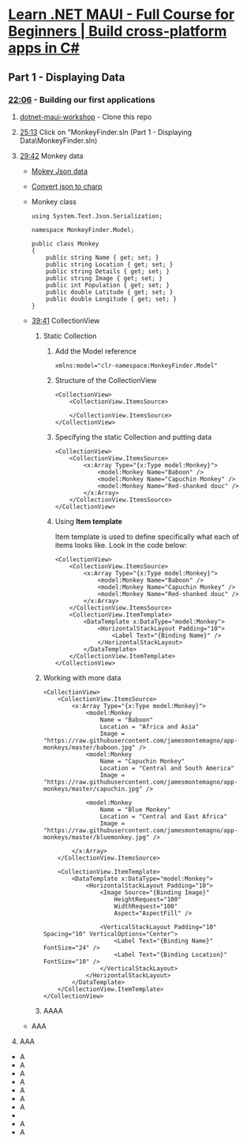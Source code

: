 # [Learn .NET MAUI - Full Course for Beginners | Build cross-platform apps in C#](https://youtu.be/DuNLR_NJv8U?si=5bi_V4ljtMNs5Wub)

## Part 1 - Displaying Data

### [22:06](https://youtu.be/DuNLR_NJv8U?t=1326) - Building our first applications

1. [dotnet-maui-workshop](https://github.com/dotnet-presentations/dotnet-maui-workshop) - Clone this repo
      
2. [25:13](https://youtu.be/DuNLR_NJv8U?t=1513) Click on "MonkeyFinder.sln (Part 1 - Displaying Data\MonkeyFinder.sln)
   
3. [29:42](https://youtu.be/DuNLR_NJv8U?t=1608) Monkey data
   
   * [Mokey Json data](https://raw.githubusercontent.com/jamesmontemagno/app-monkeys/master/MonkeysApp/monkeydata.json)
   * [Convert json to charp](https://json2csharp.com/)
   * Monkey class

        ```
        using System.Text.Json.Serialization;

        namespace MonkeyFinder.Model;

        public class Monkey
        {
            public string Name { get; set; }
            public string Location { get; set; }
            public string Details { get; set; }
            public string Image { get; set; }
            public int Population { get; set; }
            public double Latitude { get; set; }
            public double Longitude { get; set; }
        }
        ```

   * [39:41](https://youtu.be/DuNLR_NJv8U?t=2381) CollectionView
  
        1. Static Collection
     
            1. Add the Model reference
         
                ```
                xmlns:model="clr-namespace:MonkeyFinder.Model"
                ```

            2. Structure of the CollectionView

                ```
                <CollectionView>
                    <CollectionView.ItemsSource>

                    </CollectionView.ItemsSource>
                </CollectionView>
                ```

            3. Specifying the static Collection and putting data
      
                ```
                <CollectionView>
                    <CollectionView.ItemsSource>
                        <x:Array Type="{x:Type model:Monkey}">
                            <model:Monkey Name="Baboon" />
                            <model:Monkey Name="Capuchin Monkey" />
                            <model:Monkey Name="Red-shanked douc" />
                        </x:Array>            
                    </CollectionView.ItemsSource>
                </CollectionView>
                ```

            4. Using **Item template** 
         
                Item template is used to define specifically what each of items looks like. Look in the code below:

                ```
                <CollectionView>
                    <CollectionView.ItemsSource>
                        <x:Array Type="{x:Type model:Monkey}">
                            <model:Monkey Name="Baboon" />
                            <model:Monkey Name="Capuchin Monkey" />
                            <model:Monkey Name="Red-shanked douc" />
                        </x:Array>            
                    </CollectionView.ItemsSource>
                    <CollectionView.ItemTemplate>
                        <DataTemplate x:DataType="model:Monkey">
                            <HorizontalStackLayout Padding="10">
                                <Label Text="{Binding Name}" />
                            </HorizontalStackLayout>
                        </DataTemplate>
                    </CollectionView.ItemTemplate>
                </CollectionView>
                ```

        2. Working with more data

            ```
            <CollectionView>
                <CollectionView.ItemsSource>
                    <x:Array Type="{x:Type model:Monkey}">
                        <model:Monkey
                            Name = "Baboon"
                            Location = "Africa and Asia"
                            Image = "https://raw.githubusercontent.com/jamesmontemagno/app-monkeys/master/baboon.jpg" />
                        <model:Monkey
                            Name = "Capuchin Monkey"
                            Location = "Central and South America"
                            Image = "https://raw.githubusercontent.com/jamesmontemagno/app-monkeys/master/capuchin.jpg" />

                        <model:Monkey
                            Name = "Blue Monkey"
                            Location = "Central and East Africa"
                            Image = "https://raw.githubusercontent.com/jamesmontemagno/app-monkeys/master/bluemonkey.jpg" />

                    </x:Array>
                </CollectionView.ItemsSource>

                <CollectionView.ItemTemplate>
                    <DataTemplate x:DataType="model:Monkey">
                        <HorizontalStackLayout Padding="10">
                            <Image Source="{Binding Image}"
                                HeightRequest="100"
                                WidthRequest="100"
                                Aspect="AspectFill" />
                            
                            <VerticalStackLayout Padding="10" Spacing="10" VerticalOptions="Center">
                                <Label Text="{Binding Name}" FontSize="24" />
                                <Label Text="{Binding Location}" FontSize="10" />
                            </VerticalStackLayout>
                        </HorizontalStackLayout>
                    </DataTemplate>
                </CollectionView.ItemTemplate>
            </CollectionView>            
            ```

        3. AAAA
   
   * AAA

4. AAA

* A
* A
* A
* A
* A
* A
* A
* 
* A
* A